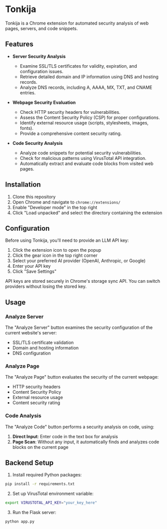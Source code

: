 # Tonkija

Tonkija is a Chrome extension for automated security analysis of web pages, servers, and code snippets. 

## Features

- **Server Security Analysis**
  - Examine SSL/TLS certificates for validity, expiration, and configuration issues.
  - Retrieve detailed domain and IP information using DNS and hosting records.
  - Analyze DNS records, including A, AAAA, MX, TXT, and CNAME entries.

- **Webpage Security Evaluation**
  - Check HTTP security headers for vulnerabilities.
  - Assess the Content Security Policy (CSP) for proper configurations.
  - Identify external resource usage (scripts, stylesheets, images, fonts).
  - Provide a comprehensive content security rating.

- **Code Security Analysis**
  - Analyze code snippets for potential security vulnerabilities.
  - Check for malicious patterns using VirusTotal API integration.
  - Automatically extract and evaluate code blocks from visited web pages.

## Installation

1. Clone this repository
2. Open Chrome and navigate to `chrome://extensions/`
3. Enable "Developer mode" in the top right
4. Click "Load unpacked" and select the directory containing the extension

## Configuration

Before using Tonkija, you'll need to provide an LLM API key:

1. Click the extension icon to open the popup
2. Click the gear icon in the top right corner
3. Select your preferred AI provider (OpenAI, Anthropic, or Google)
4. Enter your API key
5. Click "Save Settings"

API keys are stored securely in Chrome's storage sync API. You can switch providers without losing the stored key.

## Usage

### Analyze Server
The "Analyze Server" button examines the security configuration of the current website's server:
- SSL/TLS certificate validation
- Domain and hosting information
- DNS configuration

### Analyze Page
The "Analyze Page" button evaluates the security of the current webpage:
- HTTP security headers
- Content Security Policy
- External resource usage
- Content security rating

### Code Analysis
The "Analyze Code" button performs a security analysis on code, using:
1. **Direct Input**: Enter code in the text box for analysis
2. **Page Scan**: Without any input, it automatically finds and analyzes code blocks on the current page

## Backend Setup

1. Install required Python packages:
```bash
pip install -r requirements.txt
```

2. Set up VirusTotal environment variable:
```bash
export VIRUSTOTAL_API_KEY="your_key_here"
```

3. Run the Flask server:
```bash
python app.py
```
